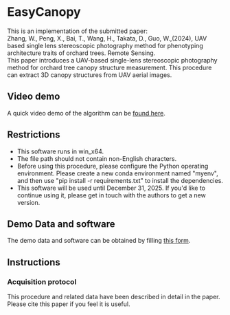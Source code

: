 # EasyCanopy
This is an implementation of the submitted paper:  
Zhang, W., Peng, X., Bai, T., Wang, H., Takata, D., Guo, W.,(2024), UAV based single lens stereoscopic photography method for phenotyping architecture traits of orchard trees. Remote Sensing.  
This paper introduces a UAV-based single-lens stereoscopic photography method for orchard tree canopy structure measurement. This procedure can extract 3D canopy structures from UAV aerial images.

## Video demo
A quick video demo of the algorithm can be [found here](https://youtu.be/A-MN9hlXiQ4).

## Restrictions
- This software runs in win_x64.
- The file path should not contain non-English characters.
- Before using this procedure, please configure the Python operating environment. Please create a new conda environment named "myenv", and then use "pip install -r requirements.txt" to install the dependencies.
- This software will be used until December 31, 2025. If you'd like to continue using it, please get in touch with the authors to get a new version.

## Demo Data and software
The demo data and software can be obtained by filling [this form](https://forms.gle/6sGscf43bjFsfjpb9).

## Instructions
### Acquisition protocol
This procedure and related data have been described in detail in the paper. Please cite this paper if you feel it is useful.
